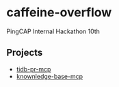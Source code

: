 # caffeine-overflow

PingCAP Internal Hackathon 10th

## Projects

- [tidb-pr-mcp](./tidb-pr-mcp/README.md)
- [knownledge-base-mcp](./knownledge-base-mcp/README.md)
